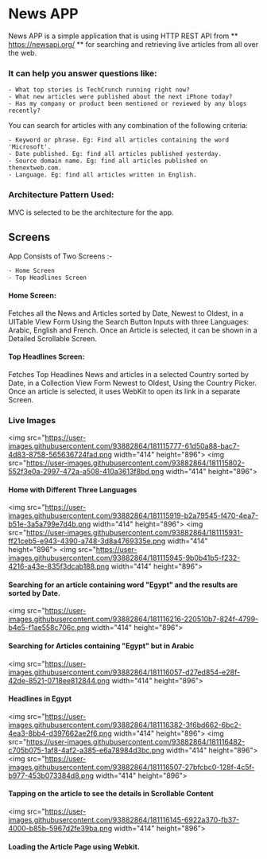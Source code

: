 #  News APP
News APP is a simple application that is using HTTP REST API from ** https://newsapi.org/ ** for searching and retrieving live articles from all over the web. 

### It can help you answer questions like:

    - What top stories is TechCrunch running right now?
    - What new articles were published about the next iPhone today?
    - Has my company or product been mentioned or reviewed by any blogs recently?

You can search for articles with any combination of the following criteria:

    - Keyword or phrase. Eg: Find all articles containing the word 'Microsoft'.
    - Date published. Eg: find all articles published yesterday.
    - Source domain name. Eg: find all articles published on thenextweb.com.
    - Language. Eg: find all articles written in English.

### Architecture Pattern Used:
MVC is selected to be the architecture for the app.

## Screens
App Consists of Two Screens :-

    - Home Screen
    - Top Headlines Screen

#### Home Screen:
Fetches all the News and Articles sorted by Date, Newest to Oldest, in a UITable View Form Using the Search Button Inputs with three Languages: Arabic, English and French.
Once an Article is selected, it can be shown in a Detailed Scrollable Screen.

#### Top Headlines Screen:
Fetches Top Headlines News and articles in a selected Country sorted by Date, in a Collection View Form Newest to Oldest, Using the Country Picker.
Once an article is selected, it uses WebKit to open its link in a separate Screen.


### Live Images
<img src="https://user-images.githubusercontent.com/93882864/181115777-61d50a88-bac7-4d83-8758-565636724fad.png width="414" height="896">
<img src="https://user-images.githubusercontent.com/93882864/181115802-552f3e0a-2997-472a-a508-410a3613f8bd.png width="414" height="896">
#### Home with Different Three Languages

<img src="https://user-images.githubusercontent.com/93882864/181115919-b2a79545-f470-4ea7-b51e-3a5a799e7d4b.png width="414" height="896">
<img src="https://user-images.githubusercontent.com/93882864/181115931-ff21ceb5-e943-4390-a748-3d8a4769335e.png width="414" height="896">
<img src="https://user-images.githubusercontent.com/93882864/181115945-9b0b41b5-f232-4216-a43e-835f3dcab188.png width="414" height="896">
#### Searching for an article containing word "Egypt" and the results are sorted by Date.

<img src="https://user-images.githubusercontent.com/93882864/181116216-220510b7-824f-4799-b4e5-f1ae558c706c.png width="414" height="896">
#### Searching for Articles containing "Egypt" but in Arabic

<img src="https://user-images.githubusercontent.com/93882864/181116057-d27ed854-e28f-42de-8521-0718ee812844.png width="414" height="896">
#### Headlines in Egypt

<img src="https://user-images.githubusercontent.com/93882864/181116382-3f6bd662-6bc2-4ea3-8bb4-d397662ae2f6.png width="414" height="896">
<img src="https://user-images.githubusercontent.com/93882864/181116482-c705b075-1af8-4af2-a385-e6a78984d3bc.png width="414" height="896">
<img src="https://user-images.githubusercontent.com/93882864/181116507-27bfcbc0-128f-4c5f-b977-453b073384d8.png width="414" height="896">

#### Tapping on the article to see the details in Scrollable Content

<img src="https://user-images.githubusercontent.com/93882864/181116145-6922a370-fb37-4000-b85b-5967d2fe39ba.png width="414" height="896">
#### Loading the Article Page using Webkit.

